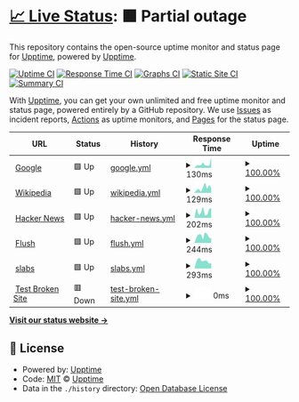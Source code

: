 # [📈 Live Status](https://upptime.github.io/upptime): <!--live status--> **🟧 Partial outage**

This repository contains the open-source uptime monitor and status page for [Upptime](https://upptime.js.org), powered by [Upptime](https://github.com/upptime/upptime).

[![Uptime CI](https://github.com/hritikch24/uptime-testing/workflows/Uptime%20CI/badge.svg)](https://github.com/hritikch24/uptime-testing/actions?query=workflow%3A%22Uptime+CI%22)
[![Response Time CI](https://github.com/hritikch24/uptime-testing/workflows/Response%20Time%20CI/badge.svg)](https://github.com/hritikch24/uptime-testing/actions?query=workflow%3A%22Response+Time+CI%22)
[![Graphs CI](https://github.com/hritikch24/uptime-testing/workflows/Graphs%20CI/badge.svg)](https://github.com/hritikch24/uptime-testing/actions?query=workflow%3A%22Graphs+CI%22)
[![Static Site CI](https://github.com/hritikch24/uptime-testing/workflows/Static%20Site%20CI/badge.svg)](https://github.com/hritikch24/uptime-testing/actions?query=workflow%3A%22Static+Site+CI%22)
[![Summary CI](https://github.com/hritikch24/uptime-testing/workflows/Summary%20CI/badge.svg)](https://github.com/hritikch24/uptime-testing/actions?query=workflow%3A%22Summary+CI%22)

With [Upptime](https://upptime.js.org), you can get your own unlimited and free uptime monitor and status page, powered entirely by a GitHub repository. We use [Issues](https://github.com/upptime/upptime/issues) as incident reports, [Actions](https://github.com/hritikch24/uptime-testing/actions) as uptime monitors, and [Pages](https://upptime.github.io/upptime) for the status page.

<!--start: status pages-->
<!-- This summary is generated by Upptime (https://github.com/upptime/upptime) -->
<!-- Do not edit this manually, your changes will be overwritten -->
<!-- prettier-ignore -->
| URL | Status | History | Response Time | Uptime |
| --- | ------ | ------- | ------------- | ------ |
| <img alt="" src="https://favicons.githubusercontent.com/www.google.com" height="13"> [Google](https://www.google.com) | 🟩 Up | [google.yml](https://github.com/hritikch24/uptime-testing/commits/HEAD/history/google.yml) | <details><summary><img alt="Response time graph" src="./graphs/google/response-time-week.png" height="20"> 130ms</summary><br><a href="https://hritikch24.github.io/uptime-testing/history/google"><img alt="Response time 130" src="https://img.shields.io/endpoint?url=https%3A%2F%2Fraw.githubusercontent.com%2Fhritikch24%2Fuptime-testing%2FHEAD%2Fapi%2Fgoogle%2Fresponse-time.json"></a><br><a href="https://hritikch24.github.io/uptime-testing/history/google"><img alt="24-hour response time 130" src="https://img.shields.io/endpoint?url=https%3A%2F%2Fraw.githubusercontent.com%2Fhritikch24%2Fuptime-testing%2FHEAD%2Fapi%2Fgoogle%2Fresponse-time-day.json"></a><br><a href="https://hritikch24.github.io/uptime-testing/history/google"><img alt="7-day response time 130" src="https://img.shields.io/endpoint?url=https%3A%2F%2Fraw.githubusercontent.com%2Fhritikch24%2Fuptime-testing%2FHEAD%2Fapi%2Fgoogle%2Fresponse-time-week.json"></a><br><a href="https://hritikch24.github.io/uptime-testing/history/google"><img alt="30-day response time 130" src="https://img.shields.io/endpoint?url=https%3A%2F%2Fraw.githubusercontent.com%2Fhritikch24%2Fuptime-testing%2FHEAD%2Fapi%2Fgoogle%2Fresponse-time-month.json"></a><br><a href="https://hritikch24.github.io/uptime-testing/history/google"><img alt="1-year response time 130" src="https://img.shields.io/endpoint?url=https%3A%2F%2Fraw.githubusercontent.com%2Fhritikch24%2Fuptime-testing%2FHEAD%2Fapi%2Fgoogle%2Fresponse-time-year.json"></a></details> | <details><summary><a href="https://hritikch24.github.io/uptime-testing/history/google">100.00%</a></summary><a href="https://hritikch24.github.io/uptime-testing/history/google"><img alt="All-time uptime 100.00%" src="https://img.shields.io/endpoint?url=https%3A%2F%2Fraw.githubusercontent.com%2Fhritikch24%2Fuptime-testing%2FHEAD%2Fapi%2Fgoogle%2Fuptime.json"></a><br><a href="https://hritikch24.github.io/uptime-testing/history/google"><img alt="24-hour uptime 100.00%" src="https://img.shields.io/endpoint?url=https%3A%2F%2Fraw.githubusercontent.com%2Fhritikch24%2Fuptime-testing%2FHEAD%2Fapi%2Fgoogle%2Fuptime-day.json"></a><br><a href="https://hritikch24.github.io/uptime-testing/history/google"><img alt="7-day uptime 100.00%" src="https://img.shields.io/endpoint?url=https%3A%2F%2Fraw.githubusercontent.com%2Fhritikch24%2Fuptime-testing%2FHEAD%2Fapi%2Fgoogle%2Fuptime-week.json"></a><br><a href="https://hritikch24.github.io/uptime-testing/history/google"><img alt="30-day uptime 100.00%" src="https://img.shields.io/endpoint?url=https%3A%2F%2Fraw.githubusercontent.com%2Fhritikch24%2Fuptime-testing%2FHEAD%2Fapi%2Fgoogle%2Fuptime-month.json"></a><br><a href="https://hritikch24.github.io/uptime-testing/history/google"><img alt="1-year uptime 100.00%" src="https://img.shields.io/endpoint?url=https%3A%2F%2Fraw.githubusercontent.com%2Fhritikch24%2Fuptime-testing%2FHEAD%2Fapi%2Fgoogle%2Fuptime-year.json"></a></details>
| <img alt="" src="https://favicons.githubusercontent.com/en.wikipedia.org" height="13"> [Wikipedia](https://en.wikipedia.org) | 🟩 Up | [wikipedia.yml](https://github.com/hritikch24/uptime-testing/commits/HEAD/history/wikipedia.yml) | <details><summary><img alt="Response time graph" src="./graphs/wikipedia/response-time-week.png" height="20"> 129ms</summary><br><a href="https://hritikch24.github.io/uptime-testing/history/wikipedia"><img alt="Response time 129" src="https://img.shields.io/endpoint?url=https%3A%2F%2Fraw.githubusercontent.com%2Fhritikch24%2Fuptime-testing%2FHEAD%2Fapi%2Fwikipedia%2Fresponse-time.json"></a><br><a href="https://hritikch24.github.io/uptime-testing/history/wikipedia"><img alt="24-hour response time 129" src="https://img.shields.io/endpoint?url=https%3A%2F%2Fraw.githubusercontent.com%2Fhritikch24%2Fuptime-testing%2FHEAD%2Fapi%2Fwikipedia%2Fresponse-time-day.json"></a><br><a href="https://hritikch24.github.io/uptime-testing/history/wikipedia"><img alt="7-day response time 129" src="https://img.shields.io/endpoint?url=https%3A%2F%2Fraw.githubusercontent.com%2Fhritikch24%2Fuptime-testing%2FHEAD%2Fapi%2Fwikipedia%2Fresponse-time-week.json"></a><br><a href="https://hritikch24.github.io/uptime-testing/history/wikipedia"><img alt="30-day response time 129" src="https://img.shields.io/endpoint?url=https%3A%2F%2Fraw.githubusercontent.com%2Fhritikch24%2Fuptime-testing%2FHEAD%2Fapi%2Fwikipedia%2Fresponse-time-month.json"></a><br><a href="https://hritikch24.github.io/uptime-testing/history/wikipedia"><img alt="1-year response time 129" src="https://img.shields.io/endpoint?url=https%3A%2F%2Fraw.githubusercontent.com%2Fhritikch24%2Fuptime-testing%2FHEAD%2Fapi%2Fwikipedia%2Fresponse-time-year.json"></a></details> | <details><summary><a href="https://hritikch24.github.io/uptime-testing/history/wikipedia">100.00%</a></summary><a href="https://hritikch24.github.io/uptime-testing/history/wikipedia"><img alt="All-time uptime 100.00%" src="https://img.shields.io/endpoint?url=https%3A%2F%2Fraw.githubusercontent.com%2Fhritikch24%2Fuptime-testing%2FHEAD%2Fapi%2Fwikipedia%2Fuptime.json"></a><br><a href="https://hritikch24.github.io/uptime-testing/history/wikipedia"><img alt="24-hour uptime 100.00%" src="https://img.shields.io/endpoint?url=https%3A%2F%2Fraw.githubusercontent.com%2Fhritikch24%2Fuptime-testing%2FHEAD%2Fapi%2Fwikipedia%2Fuptime-day.json"></a><br><a href="https://hritikch24.github.io/uptime-testing/history/wikipedia"><img alt="7-day uptime 100.00%" src="https://img.shields.io/endpoint?url=https%3A%2F%2Fraw.githubusercontent.com%2Fhritikch24%2Fuptime-testing%2FHEAD%2Fapi%2Fwikipedia%2Fuptime-week.json"></a><br><a href="https://hritikch24.github.io/uptime-testing/history/wikipedia"><img alt="30-day uptime 100.00%" src="https://img.shields.io/endpoint?url=https%3A%2F%2Fraw.githubusercontent.com%2Fhritikch24%2Fuptime-testing%2FHEAD%2Fapi%2Fwikipedia%2Fuptime-month.json"></a><br><a href="https://hritikch24.github.io/uptime-testing/history/wikipedia"><img alt="1-year uptime 100.00%" src="https://img.shields.io/endpoint?url=https%3A%2F%2Fraw.githubusercontent.com%2Fhritikch24%2Fuptime-testing%2FHEAD%2Fapi%2Fwikipedia%2Fuptime-year.json"></a></details>
| <img alt="" src="https://favicons.githubusercontent.com/news.ycombinator.com" height="13"> [Hacker News](https://news.ycombinator.com) | 🟩 Up | [hacker-news.yml](https://github.com/hritikch24/uptime-testing/commits/HEAD/history/hacker-news.yml) | <details><summary><img alt="Response time graph" src="./graphs/hacker-news/response-time-week.png" height="20"> 202ms</summary><br><a href="https://hritikch24.github.io/uptime-testing/history/hacker-news"><img alt="Response time 202" src="https://img.shields.io/endpoint?url=https%3A%2F%2Fraw.githubusercontent.com%2Fhritikch24%2Fuptime-testing%2FHEAD%2Fapi%2Fhacker-news%2Fresponse-time.json"></a><br><a href="https://hritikch24.github.io/uptime-testing/history/hacker-news"><img alt="24-hour response time 202" src="https://img.shields.io/endpoint?url=https%3A%2F%2Fraw.githubusercontent.com%2Fhritikch24%2Fuptime-testing%2FHEAD%2Fapi%2Fhacker-news%2Fresponse-time-day.json"></a><br><a href="https://hritikch24.github.io/uptime-testing/history/hacker-news"><img alt="7-day response time 202" src="https://img.shields.io/endpoint?url=https%3A%2F%2Fraw.githubusercontent.com%2Fhritikch24%2Fuptime-testing%2FHEAD%2Fapi%2Fhacker-news%2Fresponse-time-week.json"></a><br><a href="https://hritikch24.github.io/uptime-testing/history/hacker-news"><img alt="30-day response time 202" src="https://img.shields.io/endpoint?url=https%3A%2F%2Fraw.githubusercontent.com%2Fhritikch24%2Fuptime-testing%2FHEAD%2Fapi%2Fhacker-news%2Fresponse-time-month.json"></a><br><a href="https://hritikch24.github.io/uptime-testing/history/hacker-news"><img alt="1-year response time 202" src="https://img.shields.io/endpoint?url=https%3A%2F%2Fraw.githubusercontent.com%2Fhritikch24%2Fuptime-testing%2FHEAD%2Fapi%2Fhacker-news%2Fresponse-time-year.json"></a></details> | <details><summary><a href="https://hritikch24.github.io/uptime-testing/history/hacker-news">100.00%</a></summary><a href="https://hritikch24.github.io/uptime-testing/history/hacker-news"><img alt="All-time uptime 100.00%" src="https://img.shields.io/endpoint?url=https%3A%2F%2Fraw.githubusercontent.com%2Fhritikch24%2Fuptime-testing%2FHEAD%2Fapi%2Fhacker-news%2Fuptime.json"></a><br><a href="https://hritikch24.github.io/uptime-testing/history/hacker-news"><img alt="24-hour uptime 100.00%" src="https://img.shields.io/endpoint?url=https%3A%2F%2Fraw.githubusercontent.com%2Fhritikch24%2Fuptime-testing%2FHEAD%2Fapi%2Fhacker-news%2Fuptime-day.json"></a><br><a href="https://hritikch24.github.io/uptime-testing/history/hacker-news"><img alt="7-day uptime 100.00%" src="https://img.shields.io/endpoint?url=https%3A%2F%2Fraw.githubusercontent.com%2Fhritikch24%2Fuptime-testing%2FHEAD%2Fapi%2Fhacker-news%2Fuptime-week.json"></a><br><a href="https://hritikch24.github.io/uptime-testing/history/hacker-news"><img alt="30-day uptime 100.00%" src="https://img.shields.io/endpoint?url=https%3A%2F%2Fraw.githubusercontent.com%2Fhritikch24%2Fuptime-testing%2FHEAD%2Fapi%2Fhacker-news%2Fuptime-month.json"></a><br><a href="https://hritikch24.github.io/uptime-testing/history/hacker-news"><img alt="1-year uptime 100.00%" src="https://img.shields.io/endpoint?url=https%3A%2F%2Fraw.githubusercontent.com%2Fhritikch24%2Fuptime-testing%2FHEAD%2Fapi%2Fhacker-news%2Fuptime-year.json"></a></details>
| <img alt="" src="https://favicons.githubusercontent.com/flush.com" height="13"> [Flush](https://flush.com) | 🟩 Up | [flush.yml](https://github.com/hritikch24/uptime-testing/commits/HEAD/history/flush.yml) | <details><summary><img alt="Response time graph" src="./graphs/flush/response-time-week.png" height="20"> 244ms</summary><br><a href="https://hritikch24.github.io/uptime-testing/history/flush"><img alt="Response time 244" src="https://img.shields.io/endpoint?url=https%3A%2F%2Fraw.githubusercontent.com%2Fhritikch24%2Fuptime-testing%2FHEAD%2Fapi%2Fflush%2Fresponse-time.json"></a><br><a href="https://hritikch24.github.io/uptime-testing/history/flush"><img alt="24-hour response time 244" src="https://img.shields.io/endpoint?url=https%3A%2F%2Fraw.githubusercontent.com%2Fhritikch24%2Fuptime-testing%2FHEAD%2Fapi%2Fflush%2Fresponse-time-day.json"></a><br><a href="https://hritikch24.github.io/uptime-testing/history/flush"><img alt="7-day response time 244" src="https://img.shields.io/endpoint?url=https%3A%2F%2Fraw.githubusercontent.com%2Fhritikch24%2Fuptime-testing%2FHEAD%2Fapi%2Fflush%2Fresponse-time-week.json"></a><br><a href="https://hritikch24.github.io/uptime-testing/history/flush"><img alt="30-day response time 244" src="https://img.shields.io/endpoint?url=https%3A%2F%2Fraw.githubusercontent.com%2Fhritikch24%2Fuptime-testing%2FHEAD%2Fapi%2Fflush%2Fresponse-time-month.json"></a><br><a href="https://hritikch24.github.io/uptime-testing/history/flush"><img alt="1-year response time 244" src="https://img.shields.io/endpoint?url=https%3A%2F%2Fraw.githubusercontent.com%2Fhritikch24%2Fuptime-testing%2FHEAD%2Fapi%2Fflush%2Fresponse-time-year.json"></a></details> | <details><summary><a href="https://hritikch24.github.io/uptime-testing/history/flush">100.00%</a></summary><a href="https://hritikch24.github.io/uptime-testing/history/flush"><img alt="All-time uptime 100.00%" src="https://img.shields.io/endpoint?url=https%3A%2F%2Fraw.githubusercontent.com%2Fhritikch24%2Fuptime-testing%2FHEAD%2Fapi%2Fflush%2Fuptime.json"></a><br><a href="https://hritikch24.github.io/uptime-testing/history/flush"><img alt="24-hour uptime 100.00%" src="https://img.shields.io/endpoint?url=https%3A%2F%2Fraw.githubusercontent.com%2Fhritikch24%2Fuptime-testing%2FHEAD%2Fapi%2Fflush%2Fuptime-day.json"></a><br><a href="https://hritikch24.github.io/uptime-testing/history/flush"><img alt="7-day uptime 100.00%" src="https://img.shields.io/endpoint?url=https%3A%2F%2Fraw.githubusercontent.com%2Fhritikch24%2Fuptime-testing%2FHEAD%2Fapi%2Fflush%2Fuptime-week.json"></a><br><a href="https://hritikch24.github.io/uptime-testing/history/flush"><img alt="30-day uptime 100.00%" src="https://img.shields.io/endpoint?url=https%3A%2F%2Fraw.githubusercontent.com%2Fhritikch24%2Fuptime-testing%2FHEAD%2Fapi%2Fflush%2Fuptime-month.json"></a><br><a href="https://hritikch24.github.io/uptime-testing/history/flush"><img alt="1-year uptime 100.00%" src="https://img.shields.io/endpoint?url=https%3A%2F%2Fraw.githubusercontent.com%2Fhritikch24%2Fuptime-testing%2FHEAD%2Fapi%2Fflush%2Fuptime-year.json"></a></details>
| <img alt="" src="https://favicons.githubusercontent.com/thewearableinternet.com" height="13"> [slabs](https://thewearableinternet.com) | 🟩 Up | [slabs.yml](https://github.com/hritikch24/uptime-testing/commits/HEAD/history/slabs.yml) | <details><summary><img alt="Response time graph" src="./graphs/slabs/response-time-week.png" height="20"> 293ms</summary><br><a href="https://hritikch24.github.io/uptime-testing/history/slabs"><img alt="Response time 293" src="https://img.shields.io/endpoint?url=https%3A%2F%2Fraw.githubusercontent.com%2Fhritikch24%2Fuptime-testing%2FHEAD%2Fapi%2Fslabs%2Fresponse-time.json"></a><br><a href="https://hritikch24.github.io/uptime-testing/history/slabs"><img alt="24-hour response time 293" src="https://img.shields.io/endpoint?url=https%3A%2F%2Fraw.githubusercontent.com%2Fhritikch24%2Fuptime-testing%2FHEAD%2Fapi%2Fslabs%2Fresponse-time-day.json"></a><br><a href="https://hritikch24.github.io/uptime-testing/history/slabs"><img alt="7-day response time 293" src="https://img.shields.io/endpoint?url=https%3A%2F%2Fraw.githubusercontent.com%2Fhritikch24%2Fuptime-testing%2FHEAD%2Fapi%2Fslabs%2Fresponse-time-week.json"></a><br><a href="https://hritikch24.github.io/uptime-testing/history/slabs"><img alt="30-day response time 293" src="https://img.shields.io/endpoint?url=https%3A%2F%2Fraw.githubusercontent.com%2Fhritikch24%2Fuptime-testing%2FHEAD%2Fapi%2Fslabs%2Fresponse-time-month.json"></a><br><a href="https://hritikch24.github.io/uptime-testing/history/slabs"><img alt="1-year response time 293" src="https://img.shields.io/endpoint?url=https%3A%2F%2Fraw.githubusercontent.com%2Fhritikch24%2Fuptime-testing%2FHEAD%2Fapi%2Fslabs%2Fresponse-time-year.json"></a></details> | <details><summary><a href="https://hritikch24.github.io/uptime-testing/history/slabs">100.00%</a></summary><a href="https://hritikch24.github.io/uptime-testing/history/slabs"><img alt="All-time uptime 100.00%" src="https://img.shields.io/endpoint?url=https%3A%2F%2Fraw.githubusercontent.com%2Fhritikch24%2Fuptime-testing%2FHEAD%2Fapi%2Fslabs%2Fuptime.json"></a><br><a href="https://hritikch24.github.io/uptime-testing/history/slabs"><img alt="24-hour uptime 100.00%" src="https://img.shields.io/endpoint?url=https%3A%2F%2Fraw.githubusercontent.com%2Fhritikch24%2Fuptime-testing%2FHEAD%2Fapi%2Fslabs%2Fuptime-day.json"></a><br><a href="https://hritikch24.github.io/uptime-testing/history/slabs"><img alt="7-day uptime 100.00%" src="https://img.shields.io/endpoint?url=https%3A%2F%2Fraw.githubusercontent.com%2Fhritikch24%2Fuptime-testing%2FHEAD%2Fapi%2Fslabs%2Fuptime-week.json"></a><br><a href="https://hritikch24.github.io/uptime-testing/history/slabs"><img alt="30-day uptime 100.00%" src="https://img.shields.io/endpoint?url=https%3A%2F%2Fraw.githubusercontent.com%2Fhritikch24%2Fuptime-testing%2FHEAD%2Fapi%2Fslabs%2Fuptime-month.json"></a><br><a href="https://hritikch24.github.io/uptime-testing/history/slabs"><img alt="1-year uptime 100.00%" src="https://img.shields.io/endpoint?url=https%3A%2F%2Fraw.githubusercontent.com%2Fhritikch24%2Fuptime-testing%2FHEAD%2Fapi%2Fslabs%2Fuptime-year.json"></a></details>
| <img alt="" src="https://favicons.githubusercontent.com/thissitedoesnotexist.koj.co" height="13"> [Test Broken Site](https://thissitedoesnotexist.koj.co) | 🟥 Down | [test-broken-site.yml](https://github.com/hritikch24/uptime-testing/commits/HEAD/history/test-broken-site.yml) | <details><summary><img alt="Response time graph" src="./graphs/test-broken-site/response-time-week.png" height="20"> 0ms</summary><br><a href="https://hritikch24.github.io/uptime-testing/history/test-broken-site"><img alt="Response time 0" src="https://img.shields.io/endpoint?url=https%3A%2F%2Fraw.githubusercontent.com%2Fhritikch24%2Fuptime-testing%2FHEAD%2Fapi%2Ftest-broken-site%2Fresponse-time.json"></a><br><a href="https://hritikch24.github.io/uptime-testing/history/test-broken-site"><img alt="24-hour response time 0" src="https://img.shields.io/endpoint?url=https%3A%2F%2Fraw.githubusercontent.com%2Fhritikch24%2Fuptime-testing%2FHEAD%2Fapi%2Ftest-broken-site%2Fresponse-time-day.json"></a><br><a href="https://hritikch24.github.io/uptime-testing/history/test-broken-site"><img alt="7-day response time 0" src="https://img.shields.io/endpoint?url=https%3A%2F%2Fraw.githubusercontent.com%2Fhritikch24%2Fuptime-testing%2FHEAD%2Fapi%2Ftest-broken-site%2Fresponse-time-week.json"></a><br><a href="https://hritikch24.github.io/uptime-testing/history/test-broken-site"><img alt="30-day response time 0" src="https://img.shields.io/endpoint?url=https%3A%2F%2Fraw.githubusercontent.com%2Fhritikch24%2Fuptime-testing%2FHEAD%2Fapi%2Ftest-broken-site%2Fresponse-time-month.json"></a><br><a href="https://hritikch24.github.io/uptime-testing/history/test-broken-site"><img alt="1-year response time 0" src="https://img.shields.io/endpoint?url=https%3A%2F%2Fraw.githubusercontent.com%2Fhritikch24%2Fuptime-testing%2FHEAD%2Fapi%2Ftest-broken-site%2Fresponse-time-year.json"></a></details> | <details><summary><a href="https://hritikch24.github.io/uptime-testing/history/test-broken-site">100.00%</a></summary><a href="https://hritikch24.github.io/uptime-testing/history/test-broken-site"><img alt="All-time uptime 100.00%" src="https://img.shields.io/endpoint?url=https%3A%2F%2Fraw.githubusercontent.com%2Fhritikch24%2Fuptime-testing%2FHEAD%2Fapi%2Ftest-broken-site%2Fuptime.json"></a><br><a href="https://hritikch24.github.io/uptime-testing/history/test-broken-site"><img alt="24-hour uptime 100.00%" src="https://img.shields.io/endpoint?url=https%3A%2F%2Fraw.githubusercontent.com%2Fhritikch24%2Fuptime-testing%2FHEAD%2Fapi%2Ftest-broken-site%2Fuptime-day.json"></a><br><a href="https://hritikch24.github.io/uptime-testing/history/test-broken-site"><img alt="7-day uptime 100.00%" src="https://img.shields.io/endpoint?url=https%3A%2F%2Fraw.githubusercontent.com%2Fhritikch24%2Fuptime-testing%2FHEAD%2Fapi%2Ftest-broken-site%2Fuptime-week.json"></a><br><a href="https://hritikch24.github.io/uptime-testing/history/test-broken-site"><img alt="30-day uptime 100.00%" src="https://img.shields.io/endpoint?url=https%3A%2F%2Fraw.githubusercontent.com%2Fhritikch24%2Fuptime-testing%2FHEAD%2Fapi%2Ftest-broken-site%2Fuptime-month.json"></a><br><a href="https://hritikch24.github.io/uptime-testing/history/test-broken-site"><img alt="1-year uptime 100.00%" src="https://img.shields.io/endpoint?url=https%3A%2F%2Fraw.githubusercontent.com%2Fhritikch24%2Fuptime-testing%2FHEAD%2Fapi%2Ftest-broken-site%2Fuptime-year.json"></a></details>

<!--end: status pages-->

[**Visit our status website →**](https://hritikch24.github.io/uptime-testing)

## 📄 License

- Powered by: [Upptime](https://github.com/upptime/upptime)
- Code: [MIT](./LICENSE) © [Upptime](https://upptime.js.org)
- Data in the `./history` directory: [Open Database License](https://opendatacommons.org/licenses/odbl/1-0/)
